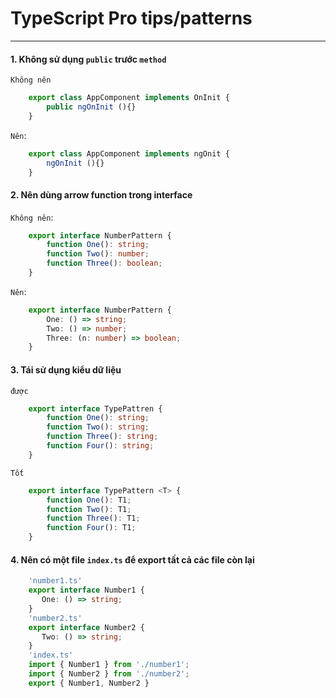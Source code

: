 # TypeScript Pro tips/patterns
---
#### 1. Không sử dụng `public` trước `method`
`Không nên`
```typescript
    export class AppComponent implements OnInit {
        public ngOnInit (){}
    }
```
`Nên`:
```typescript
    export class AppComponent implements ngOnit {
        ngOnInit (){}
    }
```
#### 2. Nên dùng arrow function trong interface
`Không nên`:
```typescript
    export interface NumberPattern {
        function One(): string;
        function Two(): number;
        function Three(): boolean;
    }
```
`Nên`:
```typescript
    export interface NumberPattern {
        One: () => string;
        Two: () => number;
        Three: (n: number) => boolean;
    }
```
#### 3. Tái sử dụng kiểu dữ liệu
`được`
```typescript
    export interface TypePattren {
        function One(): string;
        function Two(): string;
        function Three(): string;
        function Four(): string;
    }
```
`Tốt`
```typescript
    export interface TypePattern <T> {
        function One(): T1;
        function Two(): T1;
        function Three(): T1;
        function Four(): T1;
    }
```
#### 4. Nên có một file ``index.ts`` để export tất cả các file còn lại
```typescript
    'number1.ts'
    export interface Number1 {
       One: () => string;
    }
    'number2.ts'
    export interface Number2 {
       Two: () => string;
    }
    'index.ts'
    import { Number1 } from './number1';
    import { Number2 } from './number2';
    export { Number1, Number2 }
```